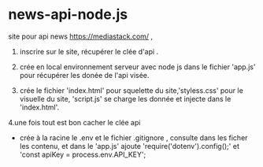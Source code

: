 # news-api-node.js
site pour api news  https://mediastack.com/ ,
1. inscrire sur le site, récupérer le clée d'api .

2. crée en local environnement serveur avec node js dans le fichier 'app.js' pour récupérer les donée de l'api visée.

3. crée le fichier 'index.html' pour squelette du site,'styless.css' pour le visuelle du site, 'script.js' se charge les donnée et injecte dans le 'index.html'.

4.une fois tout est bon cacher le clée api 
- crée à la racine le .env et le fichier .gitignore , consulte dans les ficher les contenu, et dans le 'app.js' ajoute 'require('dotenv').config();'
et 'const apiKey = process.env.API_KEY';

